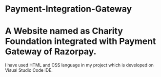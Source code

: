 # Payment-Integration-Gateway
# A Website named as Charity Foundation integrated with Payment Gateway of Razorpay. 
I have used HTML and CSS language in my project which is developed on Visual Studio Code IDE.
